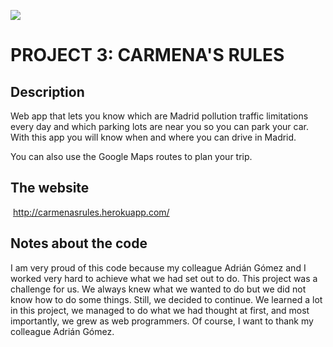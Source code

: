 ![](https://i.imgur.com/1QgrNNw.png)

# PROJECT 3: CARMENA'S RULES

## Description
Web app that lets you know which are Madrid pollution traffic limitations every day and which parking lots are near you so you can park your car. With this app you will know when and where you can drive in Madrid. 

You can also use the Google Maps routes to plan your trip.


## The website
 http://carmenasrules.herokuapp.com/
 
 ## Notes about the code
I am very proud of this code because my colleague Adrián Gómez and I worked very hard to achieve what we had set out to do. This project was a challenge for us. We always knew what we wanted to do but we did not know how to do some things. Still, we decided to continue. We learned a lot in this project, we managed to do what we had thought at first, and most importantly, we grew as web programmers. Of course, I want to thank my colleague Adrián Gómez.

